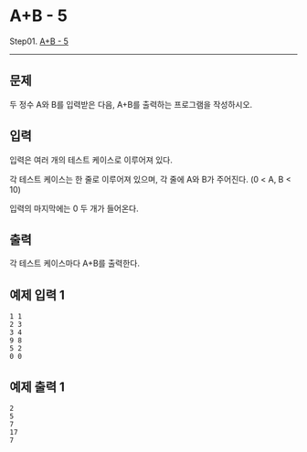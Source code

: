 # A+B - 5

Step01. [A+B - 5](https://www.acmicpc.net/problem/10952)

---

## 문제

두 정수 A와 B를 입력받은 다음, A+B를 출력하는 프로그램을 작성하시오.

## 입력

입력은 여러 개의 테스트 케이스로 이루어져 있다.

각 테스트 케이스는 한 줄로 이루어져 있으며, 각 줄에 A와 B가 주어진다. (0 < A, B < 10)

입력의 마지막에는 0 두 개가 들어온다.

## 출력

각 테스트 케이스마다 A+B를 출력한다.

## 예제 입력 1 

```
1 1
2 3
3 4
9 8
5 2
0 0
```

## 예제 출력 1 

```
2
5
7
17
7
```